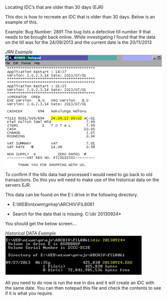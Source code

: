 Locating IDC’s that are older than 30 days (EJR)


This doc is how to recreate an IDC that is older than 30 days. Below is an example of this.

Example:
Bug Number: 2891
The bug lists a defective till number 9 that needs to be brought back online. While investigating I found that the data on the till was for the 24/09/2013 and the current date is the 20/11/2013

*JRN Example*
![**JRN EXAMPLE**](jrnexample.jpg)

To confirm if the tills data had processed I would need to go back to old transactions. Do this you will need to make use of the historical data on the servers EJR.

This data can be found on the E:\ drive in the following directory.
- E:\WEB\mtxwm\gm\ejr\ARCHIV\FIL8061

 - Search for the date that is missing. C:\dir 20130924*

You should get the below screen…

*Historical DATA Example*
![**Historical DATA Example**](historicaldata.jpg)

All you need to do now is run the exe in dos and it will create an IDC with the same date.
You can then notepad this file and check the contents to see if it is what you require.
